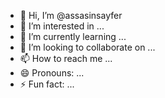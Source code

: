 - 👋 Hi, I’m @assasinsayfer
- 👀 I’m interested in ...
- 🌱 I’m currently learning ...
- 💞️ I’m looking to collaborate on ...
- 📫 How to reach me ...
- 😄 Pronouns: ...
- ⚡ Fun fact: ...

<!---
assasinsayfer/assasinsayfer is a ✨ special ✨ repository because its `README.md` (this file) appears on your GitHub profile.
You can click the Preview link to take a look at your changes.
--->
